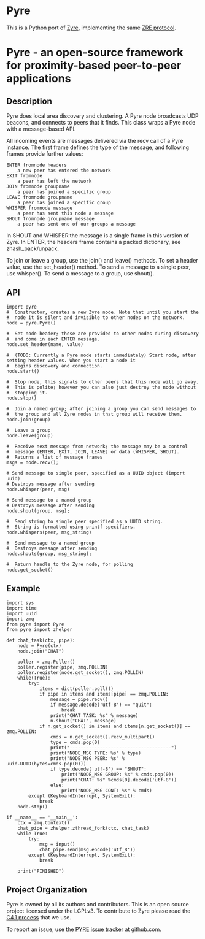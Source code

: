 Pyre
====

This is a Python port of [Zyre](zyre.org), implementing the same [ZRE protocol](http://rfc.zeromq.org/spec:20).

# Pyre - an open-source framework for proximity-based peer-to-peer applications

## Description

Pyre does local area discovery and clustering. A Pyre node broadcasts
UDP beacons, and connects to peers that it finds. This class wraps a
Pyre node with a message-based API.

All incoming events are messages delivered via the recv call of a Pyre
instance. The first frame defines the type of the message, and following
frames provide further values:

    ENTER fromnode headers
        a new peer has entered the network
    EXIT fromnode
        a peer has left the network
    JOIN fromnode groupname
        a peer has joined a specific group
    LEAVE fromnode groupname
        a peer has joined a specific group
    WHISPER fromnode message
        a peer has sent this node a message
    SHOUT fromnode groupname message
        a peer has sent one of our groups a message

In SHOUT and WHISPER the message is a single frame in this version
of Zyre. In ENTER, the headers frame contains a packed dictionary,
see zhash_pack/unpack.

To join or leave a group, use the join() and leave() methods.
To set a header value, use the set_header() method. To send a message
to a single peer, use whisper(). To send a message to a group, use
shout().

## API

    import pyre
    #  Constructor, creates a new Zyre node. Note that until you start the
    #  node it is silent and invisible to other nodes on the network.
    node = pyre.Pyre()

    #  Set node header; these are provided to other nodes during discovery
    #  and come in each ENTER message.
    node.set_header(name, value)

    #  (TODO: Currently a Pyre node starts immediately) Start node, after setting header values. When you start a node it
    #  begins discovery and connection.
    node.start()

    #  Stop node, this signals to other peers that this node will go away.
    #  This is polite; however you can also just destroy the node without
    #  stopping it.
    node.stop()

    #  Join a named group; after joining a group you can send messages to
    #  the group and all Zyre nodes in that group will receive them.
    node.join(group)

    #  Leave a group
    node.leave(group)

    #  Receive next message from network; the message may be a control
    #  message (ENTER, EXIT, JOIN, LEAVE) or data (WHISPER, SHOUT).
    #  Returns a list of message frames
    msgs = node.recv();

    # Send message to single peer, specified as a UUID object (import uuid)
    # Destroys message after sending
    node.whisper(peer, msg)

    # Send message to a named group
    # Destroys message after sending
    node.shout(group, msg);

    #  Send string to single peer specified as a UUID string.
    #  String is formatted using printf specifiers.
    node.whispers(peer, msg_string)

    #  Send message to a named group
    #  Destroys message after sending
    node.shouts(group, msg_string);
        
    #  Return handle to the Zyre node, for polling
    node.get_socket()


## Example

    import sys
    import time
    import uuid
    import zmq
    from pyre import Pyre
    from pyre import zhelper

    def chat_task(ctx, pipe):
        node = Pyre(ctx)
        node.join("CHAT")

        poller = zmq.Poller()
        poller.register(pipe, zmq.POLLIN)
        poller.register(node.get_socket(), zmq.POLLIN)
        while(True):
            try:
                items = dict(poller.poll())
                if pipe in items and items[pipe] == zmq.POLLIN:
                    message = pipe.recv()
                    if message.decode('utf-8') == "quit":
                        break
                    print("CHAT_TASK: %s" % message)
                    n.shout("CHAT", message)
                if n.get_socket() in items and items[n.get_socket()] == zmq.POLLIN:
                    cmds = n.get_socket().recv_multipart()
                    type = cmds.pop(0)
                    print("-------------------------------------")
                    print("NODE_MSG TYPE: %s" % type)
                    print("NODE_MSG PEER: %s" % uuid.UUID(bytes=cmds.pop(0)))
                    if type.decode('utf-8') == "SHOUT":
                        print("NODE_MSG GROUP: %s" % cmds.pop(0))
                        print("CHAT: %s" %cmds[0].decode('utf-8'))
                    else:
                        print("NODE_MSG CONT: %s" % cmds)
            except (KeyboardInterrupt, SystemExit):
                break
        node.stop()

    if __name__ == '__main__':
        ctx = zmq.Context()
        chat_pipe = zhelper.zthread_fork(ctx, chat_task)
        while True:
            try:
                msg = input()
                chat_pipe.send(msg.encode('utf_8'))
            except (KeyboardInterrupt, SystemExit):
                break

        print("FINISHED")


## Project Organization

Pyre is owned by all its authors and contributors. This is an open source
project licensed under the LGPLv3. To contribute to Zyre please read the
[C4.1 process](http://rfc.zeromq.org/spec:22) that we use.

To report an issue, use the [PYRE issue tracker](https://github.com/zeromq/pyre/issues) at github.com.